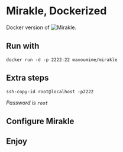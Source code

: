 # Mirakle, Dockerized

Docker version of ![Mirakle](https://github.com/Instamotor-Labs/mirakle). 

## Run with
`docker run -d -p 2222:22 maxoumime/mirakle`

## Extra steps
`ssh-copy-id root@localhost -p2222`

_Password is `root`_

## Configure Mirakle

## Enjoy
